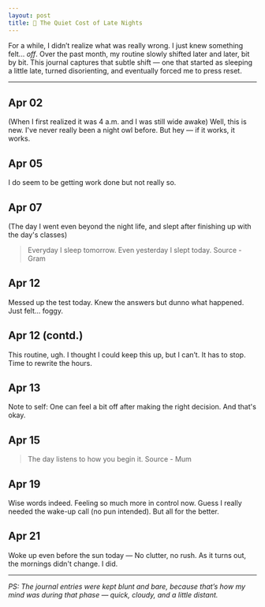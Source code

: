 ```yaml
---
layout: post
title: 🦉 The Quiet Cost of Late Nights
---
```


For a while, I didn’t realize what was really wrong. I just knew something felt... _off_. Over the past month, my routine slowly shifted later and later, bit by bit. This journal captures that subtle shift — one that started as sleeping a little late, turned disorienting, and eventually forced me to press reset.

<hr class="dots">

## Apr 02
(When I first realized it was 4 a.m. and I was still wide awake)
Well, this is new. I've never really been a night owl before.
But hey — if it works, it works.

## Apr 05
I do seem to be getting work done but not really so.

## Apr 07 
(The day I went even beyond the night life, and slept after finishing up with the day's classes)
> <span class="quote">  Everyday I sleep tomorrow. Even yesterday I slept today. </span>
Source - Gram 

## Apr 12
Messed up the test today. 
Knew the answers but dunno what happened. 
Just felt... foggy.

## Apr 12 (contd.)
This routine, ugh. 
I thought I could keep this up, but I can’t. 
It has to stop. 
Time to rewrite the hours.

## Apr 13
Note to self:
One can feel a bit off after making the right decision. 
And that's okay.

## Apr 15
> <span class="quote">  The day listens to how you begin it. </span>
Source - Mum

## Apr 19
Wise words indeed. 
Feeling so much more in control now. 
Guess I really needed the wake-up call (no pun intended).
But all for the better.

## Apr 21
Woke up even before the sun today — No clutter, no rush. 
As it turns out, the mornings didn't change. 
I did.

<hr class="dots">

_PS: The journal entries were kept blunt and bare, because that’s how my mind was during that phase — quick, cloudy, and a little distant._
